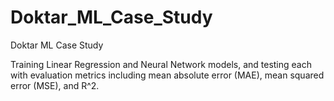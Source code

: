 # Doktar_ML_Case_Study
Doktar ML Case Study

Training Linear Regression and Neural Network models, 
and testing each with evaluation metrics including 
mean absolute error (MAE), mean squared error (MSE), and R^2.
